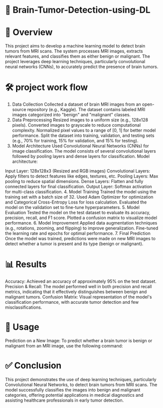 # 📌  Brain-Tumor-Detection-using-DL

# 📝 Overview
This project aims to develop a machine learning model to detect brain tumors from MRI scans. The system processes MRI images, extracts relevant features, and classifies them as either benign or malignant. The project leverages deep learning techniques, particularly convolutional neural networks (CNNs), to accurately predict the presence of brain tumors.

# 🛠️ project work flow
1. Data Collection
Collected a dataset of brain MRI images from an open-source repository (e.g., Kaggle).
The dataset contains labeled MRI images categorized into "benign" and "malignant" classes.
2. Data Preprocessing
Resized images to a uniform size (e.g., 128x128 pixels).
Converted images to grayscale to reduce computational complexity.
Normalized pixel values to a range of [0, 1] for better model performance.
Split the dataset into training, validation, and testing sets (e.g., 70% for training, 15% for validation, and 15% for testing).
3.  Model Architecture
Used Convolutional Neural Networks (CNNs) for image classification.
The model consists of several convolutional layers followed by pooling layers and dense layers for classification.
Model architecture:

Input Layer: 128x128x3 (Resized and RGB images)
Convolutional Layers: Apply filters to detect features like edges, textures, etc.
Pooling Layers: Max pooling to reduce spatial dimensions.
Dense Layers: Flatten and fully connected layers for final classification.
Output Layer: Softmax activation for multi-class classification.
4.  Model Training
Trained the model using the training set with a batch size of 32.
Used Adam Optimizer for optimization and Categorical Cross-Entropy Loss for loss calculation.
Evaluated the model on the validation set to fine-tune hyperparameters.
5.  Model Evaluation
Tested the model on the test dataset to evaluate its accuracy, precision, recall, and F1 score.
Plotted a confusion matrix to visualize model performance.
6.  Model Improvement
Applied data augmentation techniques (e.g., rotations, zooming, and flipping) to improve generalization.
Fine-tuned the learning rate and epochs for optimal performance.
7.  Final Prediction
Once the model was trained, predictions were made on new MRI images to detect whether a tumor is present and its type (benign or malignant).


# 📊 Results
Accuracy: Achieved an accuracy of approximately 95% on the test dataset.
Precision & Recall: The model performed well in both precision and recall metrics, indicating that it effectively distinguishes between benign and malignant tumors.
Confusion Matrix: Visual representation of the model's classification performance, with accurate tumor detection and few misclassifications.
# 🔧 Usage
Prediction on a New Image: To predict whether a brain tumor is benign or malignant from an MRI image, use the following command:


# ✅ Conclusion
This project demonstrates the use of deep learning techniques, particularly Convolutional Neural Networks, to detect brain tumors from MRI scans. The model successfully classifies the images into benign and malignant categories, offering potential applications in medical diagnostics and assisting healthcare professionals in early tumor detection.
